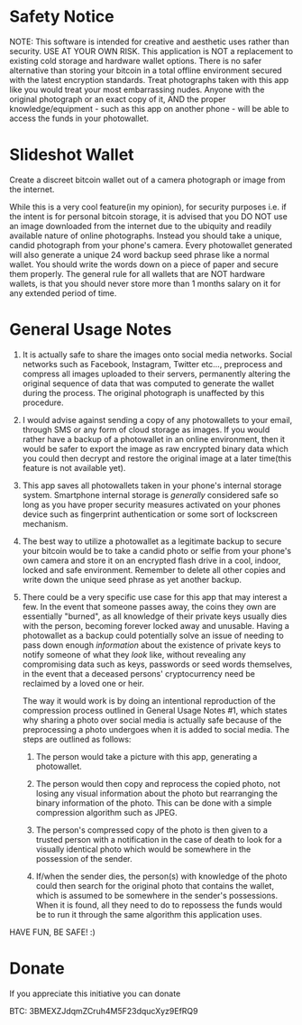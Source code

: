 # Safety Notice
NOTE: This software is intended for creative and aesthetic uses rather than security. USE AT YOUR OWN RISK.  This application is NOT a replacement to existing cold storage and hardware wallet options.  There is no safer alternative than storing your bitcoin in a total offline environment secured with the latest encryption standards.  Treat photographs taken with this app like you would treat your most embarrassing nudes.  Anyone with the original photograph or an exact copy of it, AND the proper knowledge/equipment - such as this app on another phone - will be able to access the funds in your photowallet.


# Slideshot Wallet
Create a discreet bitcoin wallet out of a camera photograph or image from the internet.

While this is a very cool feature(in my opinion), for security purposes i.e. if the intent is for personal bitcoin storage, it is advised that you DO NOT use an image downloaded from the internet due to the ubiquity and readily available nature of online photographs. Instead you should take a unique, candid photograph from your phone's camera.  Every photowallet generated will also generate a unique 24 word backup seed phrase like a normal wallet.  You should write the words down on a piece of paper and secure them properly. The general rule for all wallets that are NOT hardware wallets, is that you should never store more than 1 months salary on it for any extended period of time.

# General Usage Notes
1. It is actually safe to share the images onto social media networks.  Social networks such as Facebook, Instagram, Twitter etc..., preprocess and compress all images uploaded to their servers, permanently altering the original sequence of data that was computed to generate the wallet during the process. The original photograph is unaffected by this procedure.


2. I would advise against sending a copy of any photowallets to your email, through SMS or any form of cloud storage as images.  If you would rather have a backup of a photowallet in an online environment, then it would be safer to export the image as raw encrypted binary data which you could then decrypt and restore the original image at a later time(this feature is not available yet).


3. This app saves all photowallets taken in your phone's internal storage system.  Smartphone internal storage is *generally* considered safe so long as you have proper security measures activated on your phones device such as fingerprint authentication or some sort of lockscreen mechanism.


4. The best way to utilize a photowallet as a legitimate backup to secure your bitcoin would be to take a candid photo or selfie from your phone's own camera and store it on an encrypted flash drive in a cool, indoor, locked and safe environment.  Remember to delete all other copies and write down the unique seed phrase as yet another backup.

5. There could be a very specific use case for this app that may interest a few.  In the event that someone passes away, the coins they own are essentially "burned", as all knowledge of their private keys usually dies with the person, becoming forever locked away and unusable.  Having a photowallet as a backup could potentially solve an issue of needing to pass down enough *information* about the existence of private keys to notify someone of what they *look* like, without revealing any compromising data such as keys, passwords or seed words themselves, in the event that a deceased persons' cryptocurrency need be reclaimed by a loved one or heir.

   The way it would work is by doing an intentional reproduction of the compression process outlined in General Usage Notes #1, which states why sharing a photo over social media is actually safe because of the preprocessing a photo undergoes when it is added to social media.  The steps are outlined as follows:

   1. The person would take a picture with this app, generating a photowallet.

   2. The person would then copy and reprocess the copied photo, not losing any visual information about the photo but rearranging the binary information of the photo. This can be done with a simple compression algorithm such as JPEG.

   3. The person's compressed copy of the photo is then given to a trusted person with a notification in the case of death to look for a visually identical photo which would be somewhere in the possession of the sender.

   4. If/when the sender dies, the person(s) with knowledge of the photo could then search for the original photo that contains the wallet, which is assumed to be somewhere in the sender's possessions.  When it is found, all they need to do to repossess the funds would be to run it through the same algorithm this application uses. 

HAVE FUN, BE SAFE! :)


# Donate
If you appreciate this initiative you can donate

BTC: 3BMEXZJdqmZCruh4M5F23dqucXyz9EfRQ9
